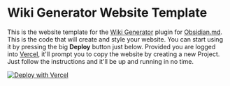 # Wiki Generator Website Template

This is the website template for the [Wiki Generator](https://github.com/D4wnstar/wiki-generator) plugin for [Obsidian.md](https://obsidian.md/). This is the code that will create and style your website. You can start using it by pressing the big **Deploy** button just below. Provided you are logged into [Vercel](https://vercel.com), it'll prompt you to copy the website by creating a new Project. Just follow the instructions and it'll be up and running in no time.

[![Deploy with Vercel](https://vercel.com/button)](https://vercel.com/new/clone?repository-url=https%3A%2F%2Fgithub.com%2FD4wnstar%2Fwiki-generator-template%2Ftree%2Fmain&env=PUBLIC_SUPABASE_URL,PUBLIC_SUPABASE_ANON_KEY,PUBLIC_PASSWORD_REDIRECT_URL&envDescription=API%20keys%20and%20URLs%20needed%20for%20the%20website%20to%20build.)
